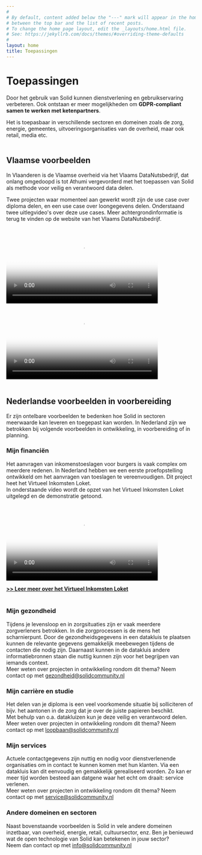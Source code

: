 ```yaml
---
#
# By default, content added below the "---" mark will appear in the home page
# between the top bar and the list of recent posts.
# To change the home page layout, edit the _layouts/home.html file.
# See: https://jekyllrb.com/docs/themes/#overriding-theme-defaults
#
layout: home
title: Toepassingen
---
```


# Toepassingen
Door het gebruik van Solid kunnen dienstverlening en gebruikservaring verbeteren.
Ook ontstaan er meer mogelijkheden om **GDPR-compliant samen te werken met ketenpartners**.

Het is toepasbaar in verschillende sectoren en domeinen zoals de zorg, energie, gemeentes, uitvoeringsorganisaties van de overheid, maar ook retail, media etc.
<br><br>

## Vlaamse voorbeelden

In Vlaanderen is de Vlaamse overheid via het Vlaams DataNutsbedrijf, dat onlang omgedoopd is tot Athumi vergevorderd met het toepassen van Solid als methode voor veilig en verantwoord data delen.

Twee projecten waar momenteel aan gewerkt wordt zijn de use case over diploma delen, en een use case over loongegevens delen.
Onderstaand twee uitlegvideo's over deze use cases. Meer achtergrondinformatie is terug te vinden op de website van het Vlaams DataNutsbedrijf.

<video width= "80%" poster="img/banner-video-sander.png" controls>
  <source src="https://assets.vlaanderen.be/video/upload/c_scale,f_mp4,q_90,w_1280/Sander_-_diploma_case_vfbdxe" type="video/mp4">
  </video>
<br>
<video width= "80%" poster="https://assets.vlaanderen.be/video/upload/c_scale,q_90,w_1280/Sarah_1_bn2vj2.jpg" controls>
  <source src="https://assets.vlaanderen.be/video/upload/c_scale,f_mp4,q_90,w_1280/Sarah_1_bn2vj2" type="video/mp4">
  </video>
<br> 
<br>

## Nederlandse voorbeelden in voorbereiding
Er zijn ontelbare voorbeelden te bedenken hoe Solid in sectoren meerwaarde kan leveren en toegepast kan worden.
In Nederland zijn we betrokken bij volgende voorbeelden in ontwikkeling, in voorbereiding of in planning.

### **Mijn financiën**
Het aanvragen van inkomenstoeslagen voor burgers is vaak complex om meerdere redenen.
In Nederland hebben we een eerste proefopstelling ontwikkeld om het aanvragen van toeslagen te vereenvoudigen. Dit project heet het Virtueel Inkomsten Loket.
<br>
In onderstaande video wordt de opzet van het Virtueel Inkomsten Loket uitgelegd en de demonstratie getoond.
 
<video width= "80%" poster="img/VIL/placeholder-vil.png" controls>
  <source src="img/VIL/VIL.mp4" type="video/mp4">
  </video>
<br>

[**>> Leer meer over het Virtueel Inkomsten Loket**](vil.html)
<br>
<br>

### **Mijn gezondheid**
Tijdens je levensloop en in zorgsituaties zijn er vaak meerdere zorgverleners betrokken. In die zorgprocessen is de mens het scharnierpunt. Door de gezondheidsgegevens in een datakluis te plaatsen kunnen de relevante gegevens gemakkelijk meebewegen tijdens de contacten die nodig zijn. Daarnaast kunnen in de datakluis andere informatiebronnen staan die nuttig kunnen zijn voor het begrijpen van iemands context.<br>
Meer weten over projecten in ontwikkeling rondom dit thema? Neem contact op met <gezondheid@solidcommunity.nl>
<br>

### **Mijn carrière en studie**
Het delen van je diploma is een veel voorkomende situatie bij solliciteren of bijv. het aantonen in de zorg dat je over de juiste papieren beschikt. <br>
Met behulp van o.a. datakluizen kun je deze veilig en verantwoord delen. <br>
Meer weten over projecten in ontwikkeling rondom dit thema? Neem contact op met <loopbaan@solidcommunity.nl>
<br>

### **Mijn services**
Actuele contactgegevens zijn nuttig en nodig voor dienstverlenende organisaties om in contact te kunnen komen met hun klanten. Via een datakluis kan dit eenvoudig en gemakkelijk gerealiseerd worden. Zo kan er meer tijd worden besteed aan datgene waar het echt om draait: service verlenen.<br>
Meer weten over projecten in ontwikkeling rondom dit thema? Neem contact op met <service@solidcommunity.nl>

### **Andere domeinen en sectoren**
Naast bovenstaande voorbeelden is Solid in vele andere domeinen inzetbaar, van overheid, energie, retail, cultuursector, enz.
Ben je benieuwd wat de open technologie van Solid kan betekenen in jouw sector? <br>
Neem dan contact op met <info@solidcommunity.nl>
<br>
<br>
<br> 

